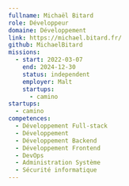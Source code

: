 ```yaml
---
fullname: Michaël Bitard
role: Développeur
domaine: Développement
link: https://michael.bitard.fr/
github: MichaelBitard
missions:
  - start: 2022-03-07
    end: 2024-12-30
    status: independent
    employer: Malt
    startups:
      - camino
startups:
  - camino
competences:
  - Développement Full-stack
  - Développement
  - Développement Backend
  - Développement Frontend
  - DevOps
  - Administration Système
  - Sécurité informatique
---
```

